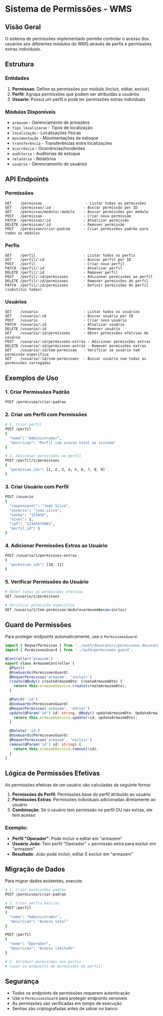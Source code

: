 # Sistema de Permissões - WMS

## Visão Geral

O sistema de permissões implementado permite controlar o acesso dos usuários aos diferentes módulos do WMS através de perfis e permissões extras individuais.

## Estrutura

### Entidades

1. **Permissao**: Define as permissões por módulo (incluir, editar, excluir)
2. **Perfil**: Agrupa permissões que podem ser atribuídas a usuários
3. **Usuario**: Possui um perfil e pode ter permissões extras individuais

### Módulos Disponíveis

- `armazem` - Gerenciamento de armazéns
- `tipo_localizacao` - Tipos de localização
- `localização` - Localizações físicas
- `movimentação` - Movimentações de estoque
- `transferência` - Transferências entre localizações
- `ocorrência` - Ocorrências/incidentes
- `auditoria` - Auditorias de estoque
- `relatório` - Relatórios
- `usuário` - Gerenciamento de usuários

## API Endpoints

### Permissões

```
GET    /permissao                    - Listar todas as permissões
GET    /permissao/:id               - Buscar permissão por ID
GET    /permissao/modulo/:modulo    - Buscar permissões por módulo
POST   /permissao                   - Criar nova permissão
PATCH  /permissao/:id               - Atualizar permissão
DELETE /permissao/:id               - Remover permissão
POST   /permissao/criar-padrao      - Criar permissões padrão para todos os módulos
```

### Perfis

```
GET    /perfil                      - Listar todos os perfis
GET    /perfil/:id                  - Buscar perfil por ID
POST   /perfil                      - Criar novo perfil
PATCH  /perfil/:id                  - Atualizar perfil
DELETE /perfil/:id                  - Remover perfil
POST   /perfil/:id/permissoes       - Adicionar permissões ao perfil
DELETE /perfil/:id/permissoes       - Remover permissões do perfil
PATCH  /perfil/:id/permissoes       - Definir permissões do perfil (substitui todas)
```

### Usuários

```
GET    /usuario                     - Listar todos os usuários
GET    /usuario/:id                 - Buscar usuário por ID
POST   /usuario                     - Criar novo usuário
PATCH  /usuario/:id                 - Atualizar usuário
DELETE /usuario/:id                 - Remover usuário
GET    /usuario/:id/permissoes      - Obter permissões efetivas do usuário
POST   /usuario/:id/permissoes-extras - Adicionar permissões extras
DELETE /usuario/:id/permissoes-extras - Remover permissões extras
GET    /usuario/:id/tem-permissao   - Verificar se usuário tem permissão específica
GET    /usuario/:id/com-permissoes  - Buscar usuário com todas as permissões carregadas
```

## Exemplos de Uso

### 1. Criar Permissões Padrão

```bash
POST /permissao/criar-padrao
```

### 2. Criar um Perfil com Permissões

```bash
# 1. Criar perfil
POST /perfil
{
  "nome": "Administrador",
  "descricao": "Perfil com acesso total ao sistema"
}

# 2. Adicionar permissões ao perfil
POST /perfil/1/permissoes
{
  "permissao_ids": [1, 2, 3, 4, 5, 6, 7, 8, 9]
}
```

### 3. Criar Usuário com Perfil

```bash
POST /usuario
{
  "responsavel": "João Silva",
  "usuario": "joao.silva",
  "senha": "123456",
  "nivel": 1,
  "cpf": "12345678901",
  "perfil_id": 1
}
```

### 4. Adicionar Permissões Extras ao Usuário

```bash
POST /usuario/1/permissoes-extras
{
  "permissao_ids": [10, 11]
}
```

### 5. Verificar Permissões do Usuário

```bash
# Obter todas as permissões efetivas
GET /usuario/1/permissoes

# Verificar permissão específica
GET /usuario/1/tem-permissao?modulo=armazem&acao=incluir
```

## Guard de Permissões

Para proteger endpoints automaticamente, use o `PermissoesGuard`:

```typescript
import { RequerPermissao } from '../auth/decorators/permissoes.decorator';
import { PermissoesGuard } from '../auth/permissoes.guard';

@Controller('armazem')
export class ArmazemController {
  @Post()
  @UseGuards(PermissoesGuard)
  @RequerPermissao('armazem', 'incluir')
  create(@Body() createArmazemDto: CreateArmazemDto) {
    return this.armazemService.create(createArmazemDto);
  }

  @Patch(':id')
  @UseGuards(PermissoesGuard)
  @RequerPermissao('armazem', 'editar')
  update(@Param('id') id: string, @Body() updateArmazemDto: UpdateArmazemDto) {
    return this.armazemService.update(+id, updateArmazemDto);
  }

  @Delete(':id')
  @UseGuards(PermissoesGuard)
  @RequerPermissao('armazem', 'excluir')
  remove(@Param('id') id: string) {
    return this.armazemService.remove(+id);
  }
}
```

## Lógica de Permissões Efetivas

As permissões efetivas de um usuário são calculadas da seguinte forma:

1. **Permissões do Perfil**: Permissões base do perfil atribuído ao usuário
2. **Permissões Extras**: Permissões individuais adicionadas diretamente ao usuário
3. **Combinação**: Se o usuário tem permissão no perfil OU nas extras, ele tem acesso

### Exemplo:

- **Perfil "Operador"**: Pode incluir e editar em "armazem"
- **Usuário João**: Tem perfil "Operador" + permissão extra para excluir em "armazem"
- **Resultado**: João pode incluir, editar E excluir em "armazem"

## Migração de Dados

Para migrar dados existentes, execute:

```bash
# 1. Criar permissões padrão
POST /permissao/criar-padrao

# 2. Criar perfis básicos
POST /perfil
{
  "nome": "Administrador",
  "descricao": "Acesso total"
}

POST /perfil
{
  "nome": "Operador",
  "descricao": "Acesso limitado"
}

# 3. Atribuir permissões aos perfis
# (usar os endpoints de permissões do perfil)
```

## Segurança

- Todos os endpoints de permissões requerem autenticação
- Use o `PermissoesGuard` para proteger endpoints sensíveis
- As permissões são verificadas em tempo de execução
- Senhas são criptografadas antes de salvar no banco
